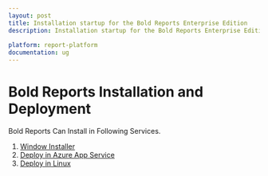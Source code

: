 ```yaml
---
layout: post
title: Installation startup for the Bold Reports Enterprise Edition
description: Installation startup for the Bold Reports Enterprise Edition . Installation startup for the Bold Reports Enterprise Edition . Installation startup for the Bold Reports Enterprise Edition
 
platform: report-platform
documentation: ug
---
```


# Bold Reports  Installation and Deployment

Bold Reports Can Install in Following Services.

1. [Window Installer](./windows-installer/)
2. [Deploy in Azure App Service](./azure-app-service/)
3. [Deploy in Linux](./deploy-in-linux/)

